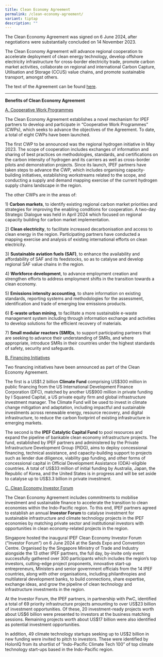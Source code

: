 ```yaml
---
title: Clean Economy Agreement
permalink: /clean-economy-agreement/
variant: tiptap
description: ""
---
```

<p>The Clean Economy Agreement was signed on 6 June 2024, after negotiations
were substantially concluded on 14 November 2023.&nbsp;</p>
<p></p>
<p>The Clean Economy Agreement will advance regional cooperation to accelerate
deployment of clean energy technology, develop offshore electricity infrastructure
for cross-border electricity trade, promote carbon market activities, collaborate
on regional and international Carbon Capture, Utilisation and Storage (CCUS)
value chains, and promote sustainable transport, amongst others.&nbsp;</p>
<p></p>
<p>The text of the Agreement can be found <a href="/files/IPEF_PIII_Clean_Economy_Agreement___For_Public_Release.pdf" rel="noopener noreferrer nofollow" target="_blank">here</a>.
<br>
</p>
<hr>
<p><strong>Benefits of Clean Economy Agreement</strong>
<br>
</p>
<p><u>A. Cooperative Work Programmes</u>
</p>
<p></p>
<p>The Clean Economy Agreement establishes a novel mechanism for IPEF partners
to develop and participate in “Cooperative Work Programmes” (CWPs), which
seeks to advance the objectives of the Agreement. To date, a total of eight
CWPs have been launched.
<br>
</p>
<p>The first CWP to be announced was the regional hydrogen initiative in
May 2023. The scope of cooperation includes exchanges of information and
sharing of best practices on methodologies, standards, and certifications
on the carbon intensity of hydrogen and its carriers as well as cross-border
pilots and demonstration projects. Since its launch, IPEF partners have
taken steps to advance the CWP, which includes organising capacity-building
initiatives, establishing workstreams related to the scope, and conducting
a supply and demand mapping exercise of the current hydrogen supply chains
landscape in the region.</p>
<p></p>
<p>The other CWPs are in the areas of:</p>
<p></p>
<p>1) <strong>Carbon markets</strong>, to identify existing regional carbon
market priorities and strategies for improving the enabling conditions
for cooperation. A two-day Strategic Dialogue was held in April 2024 which
focused on regional capacity building for carbon market implementation.</p>
<p></p>
<p>2) <strong>Clean electricity</strong>, to facilitate increased decarbonisation
and access to clean energy in the region. Participating partners have conducted
a mapping exercise and analysis of existing international efforts on clean
electricity.</p>
<p></p>
<p>3) <strong>Sustainable aviation fuels (SAF)</strong>, to enhance the availability
and affordability of SAF and its feedstocks, so as to catalyse and develop
regional SAF value chains in the region.</p>
<p></p>
<p>4) <strong>Workforce development</strong>, to advance employment creation
and strengthen efforts to address employment shifts in the transition towards
a clean economy.</p>
<p></p>
<p>5) <strong>Emissions intensity accounting</strong>, to share information
on existing standards, reporting systems and methodologies for the assessment,
identification and trade of emerging low emissions products.</p>
<p></p>
<p>6) <strong>E-waste urban mining</strong>, to facilitate a more sustainable
e-waste management system including through information exchange and activities
to develop solutions for the efficient recovery of materials.</p>
<p></p>
<p>7) <strong>Small modular reactors (SMR)s</strong>, to support participating
partners that are seeking to advance their understanding of SMRs, and where
appropriate, introduce SMRs in their countries under the highest standards
of safety, security and safeguards.</p>
<p></p>
<p><u>B. Financing Initiatives</u>
</p>
<p></p>
<p>Two financing initiatives have been announced as part of the Clean Economy
Agreement.&nbsp;</p>
<p></p>
<p>The first is a US$1.2 billion <strong>Climate Fund</strong> comprising US$300
million in public financing from the US International Development Finance
Corporation (DFC), matched by another US$900 million in private funding
by I Squared Capital, a US private equity firm and global infrastructure
investment manager. The Climate Fund will be used to invest in climate
change mitigation and adaptation, including impactful and sustainable investments
across renewable energy, resource recovery, and digital infrastructure,
to reduce the carbon footprint of existing infrastructure in emerging markets.</p>
<p></p>
<p>The second is the <strong>IPEF Catalytic Capital Fund</strong> to pool resources
and expand the pipeline of bankable clean economy infrastructure projects.
The fund, established by IPEF partners and administered by the Private
Infrastructure Development Group (PIDG), aims to deploy concessional financing,
technical assistance, and capacity-building support to projects such as
lender due diligence, viability gap funding, and other forms of concessional
capital in Official Development Assistance (ODA)-eligible countries. A
total of US$33 million of initial funding by Australia, Japan, the Republic
of Korea, and the United States is in progress and will be set aside to
catalyse up to US$3.3 billion in private investment.</p>
<p></p>
<p><u>C. Clean Economy Investor Forum</u>
</p>
<p></p>
<p>The Clean Economy Agreement includes commitments to mobilise investment
and sustainable finance to accelerate the transition to clean economies
within the Indo-Pacific region. To this end, IPEF partners agreed to establish
an annual <strong>Investor Forum</strong> to catalyse investment for sustainable
infrastructure and climate technology projects in the IPEF economies by
matching private sector and institutional investors with opportunities
in clean economy-related projects in the region.</p>
<p></p>
<p>Singapore hosted the inaugural IPEF Clean Economy Investor Forum (“Investor
Forum”) on 6 June 2024 at the Sands Expo and Convention Centre. Organised
by the Singapore Ministry of Trade and Industry alongside the 13 other
IPEF partners, the full day, by-invite only event successfully gathered
over 300 participants which includes the region’s top investors, cutting-edge
project proponents, innovative start-up entrepreneurs, Ministers and senior
government officials from the 14 IPEF countries, along with other organisations,
including philanthropies and multilateral development banks, to build connections,
share expertise, exchange ideas, and grow the pipeline of clean technology
and infrastructure investments in the region.&nbsp;
<br>
</p>
<p>At the Investor Forum, the IPEF partners, in partnership with PwC, identified
a total of 69 priority infrastructure projects amounting to over US$23
billion of investment opportunities. Of these, 20 investment-ready projects
worth about US$6 billion were presented to investors at the business matching
sessions. Remaining projects worth about US$17 billion were also identified
as potential investment opportunities.&nbsp;</p>
<p></p>
<p>In addition, 49 climate technology startups seeking up to US$2 billion
in new funding were invited to pitch to investors. These were identified
by HolonIQ from its shortlist of “Indo-Pacific Climate Tech 100” of top
climate technology start-ups based in the Indo-Pacific region.</p>
<p></p>
<p>
<br>
<br>
</p>